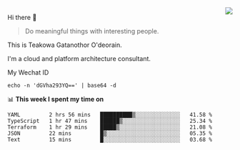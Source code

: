 <img align="right" src="https://github-readme-stats.vercel.app/api?username=Teakowa&show_icons=true&icon_color=2f80ed&text_color=718096&bg_color=ffffff&hide_title=true" />

Hi there 👋

> Do meaningful things with interesting people.

This is Teakowa Gatanothor O'deorain.

I'm a cloud and platform architecture consultant.

My Wechat ID

```
echo -n 'dGVha293YQ==' | base64 -d
```

📊 **This week I spent my time on**
<!--START_SECTION:waka-->
```text
YAML         2 hrs 56 mins   ██████████▒░░░░░░░░░░░░░░   41.58 % 
TypeScript   1 hr 47 mins    ██████▒░░░░░░░░░░░░░░░░░░   25.34 % 
Terraform    1 hr 29 mins    █████▒░░░░░░░░░░░░░░░░░░░   21.08 % 
JSON         22 mins         █▒░░░░░░░░░░░░░░░░░░░░░░░   05.35 % 
Text         15 mins         █░░░░░░░░░░░░░░░░░░░░░░░░   03.68 % 
```
<!--END_SECTION:waka-->
